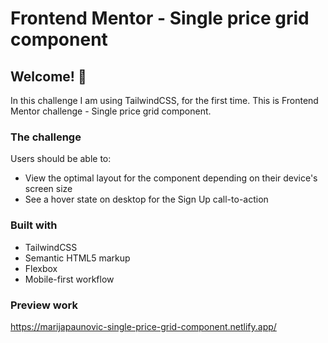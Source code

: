 # Frontend Mentor - Single price grid component

## Welcome! 👋

In this challenge I am using TailwindCSS, for the first time. 
This is Frontend Mentor challenge - Single price grid component.

### The challenge

Users should be able to:

- View the optimal layout for the component depending on their device's screen size
- See a hover state on desktop for the Sign Up call-to-action

### Built with

- TailwindCSS
- Semantic HTML5 markup
- Flexbox
- Mobile-first workflow

### Preview work
https://marijapaunovic-single-price-grid-component.netlify.app/
